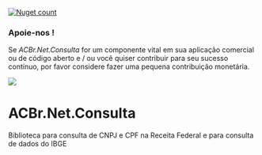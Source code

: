 [![Nuget count](http://img.shields.io/nuget/v/ACBr.Net.Consulta.svg)](https://www.nuget.org/packages/ACBr.Net.Consulta/)

### Apoie-nos !
Se *ACBr.Net.Consulta* for um componente vital em sua aplicação comercial ou de código aberto e / ou você quiser contribuir para seu sucesso contínuo, por favor considere fazer uma pequena contribuição monetária.

<a href="https://www.padrim.com.br/acbrnet" target="_blank"><img src="https://static-cdn.jtvnw.net/jtv_user_pictures/panel-148507617-image-b57c679ef728c74b-320-320.png"></a>

# ACBr.Net.Consulta

Biblioteca para consulta de CNPJ e CPF na Receita Federal e para consulta de dados do IBGE